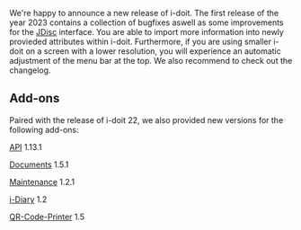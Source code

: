 We're happy to announce a new release of i-doit. The first release of the year 2023 contains a collection of bugfixes aswell as some improvements for the [JDisc](../../jdisc/index.md) interface. You are able to import more information into newly provieded attributes within i-doit. Furthermore, if you are using smaller i-doit on a screen with a lower resolution, you will experience an automatic adjustment of the menu bar at the top. We also recommend to check out the changelog.

Add-ons
-------

Paired with the release of i-doit 22, we also provided new versions for the following add-ons:

[API](../../i-doit-add-ons/api/index.md) 1.13.1

[Documents](../../i-doit-add-ons/documents/index.md) 1.5.1

[Maintenance](../../i-doit-add-ons/maintenance.md) 1.2.1

[i-Diary](../../i-doit-add-ons/i-diary/index.md) 1.2

[QR-Code-Printer](../../i-doit-add-ons/i-doit-qr-code-printer.md) 1.5
